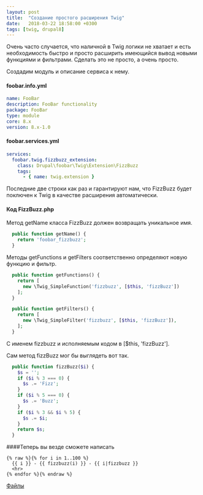 ```yaml
---
layout: post
title:  "Создание простого расширения Twig"
date:   2018-03-22 18:58:00 +0300
tags: [twig, drupal8]
---
```

Очень часто случается, что наличной в Twig логики не хватает и есть необходимость быстро и просто расширить имеющийся вывод новыми функциями и фильтрами.
Сделать это не просто, а очень просто.

Создадим модуль и описание сервиса к нему.

#### foobar.info.yml
```yaml
name: FooBar
description: FooBar functionality
package: FooBar
type: module
core: 8.x
version: 8.x-1.0
```

#### foobar.services.yml
```yaml
services:
  foobar.twig.fizzbuzz_extension:
    class: Drupal\foobar\Twig\Extension\FizzBuzz
    tags:
      - { name: twig.extension }
```
Последние две строки как раз и гарантируют нам, что FizzBuzz будет поключен к Twig в качестве расширения автоматически.

#### Код FizzBuzz.php

Метод getName класса FizzBuzz должен возвращать уникальное имя. 
```php
  public function getName() {
    return 'foobar_fizzbuzz';
  }
```
Методы getFunctions и getFilters соответственно определяют новую функцию и фильтр.
```php
  public function getFunctions() {
    return [
      new \Twig_SimpleFunction('fizzbuzz', [$this, 'fizzBuzz'])
    ];
  }

  public function getFilters() {
    return [
      new \Twig_SimpleFilter('fizzbuzz', [$this, 'fizzBuzz']),
    ];
  }
```
С именем fizzbuzz и исполняемым кодом в \[$this, 'fizzBuzz'].

Сам метод fizzBuzz мог бы выглядеть вот так.
```php
  public function fizzBuzz($i) {
    $s = '';
    if ($i % 3 === 0) {
      $s .= 'Fizz';
    }
    if ($i % 5 === 0) {
      $s .= 'Buzz';
    }
    if ($i % 3 && $i % 5) {
      $s .= $i;
    }
    return $s;
  }
```

####Теперь вы везде сможете написать
```twig
{% raw %}{% for i in 1..100 %}
  {{ i }} - {{ fizzbuzz(i) }} - {{ i|fizzbuzz }}
  <hr>
{% endfor %}{% endraw %}
```

[Файлы](https://github.com/Punk-UnDeaD/Punk-UnDeaD.github.io/tree/master/_files/2018-03-22-Simple%20twig%20extention.files)